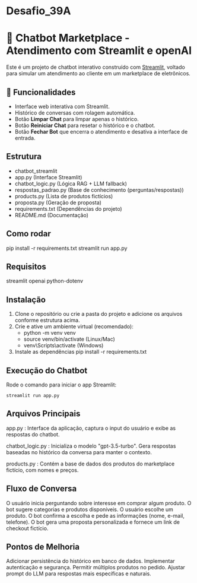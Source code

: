 # Desafio_39A
# 🤖 Chatbot Marketplace - Atendimento com Streamlit e openAI
Este é um projeto de chatbot interativo construído com [Streamlit](https://streamlit.io/), voltado para simular um atendimento ao cliente em um marketplace de eletrônicos.

## 🚀 Funcionalidades
- Interface web interativa com Streamlit.
- Histórico de conversas com rolagem automática.
- Botão **Limpar Chat** para limpar apenas o histórico.
- Botão **Reiniciar Chat** para resetar o histórico e o chatbot.
- Botão **Fechar Bot** que encerra o atendimento e desativa a interface de entrada.

## Estrutura
- chatbot_streamlit
- app.py                   (Interface Streamlit)
- chatbot_logic.py         (Lógica RAG + LLM fallback)
- respostas_padrao.py      (Base de conhecimento (perguntas/respostas))
- products.py              (Lista de produtos fictícios)
- proposta.py              (Geração de proposta)
- requirements.txt         (Dependências do projeto)
- README.md                (Documentação)

## Como rodar
pip install -r requirements.txt
streamlit run app.py

## Requisitos
streamlit
openai
python-dotenv

## Instalação
1. Clone o repositório ou crie a pasta do projeto e adicione os arquivos conforme estrutura acima.
2. Crie e ative um ambiente virtual (recomendado):
    - python -m venv venv
    - source venv/bin/activate  (Linux/Mac)
    - venv\Scripts\activate     (Windows)
3. Instale as dependências
    pip install -r requirements.txt

## Execução do Chatbot
Rode o comando para iniciar o app Streamlit:

    streamlit run app.py

## Arquivos Principais
app.py : Interface da aplicação, captura o input do usuário e exibe as respostas do chatbot.

chatbot_logic.py :  Inicializa o modelo "gpt-3.5-turbo".
                    Gera respostas baseadas no histórico da conversa para manter o contexto.

products.py :   Contém a base de dados dos produtos do marketplace fictício, com nomes e preços.

## Fluxo de Conversa
O usuário inicia perguntando sobre interesse em comprar algum produto.
O bot sugere categorias e produtos disponíveis.
O usuário escolhe um produto.
O bot confirma a escolha e pede as informações (nome, e-mail, telefone).
O bot gera uma proposta personalizada e fornece um link de checkout fictício.

## Pontos de Melhoria
Adicionar persistência do histórico em banco de dados.
Implementar autenticação e segurança.
Permitir múltiplos produtos no pedido.
Ajustar prompt do LLM para respostas mais específicas e naturais.
